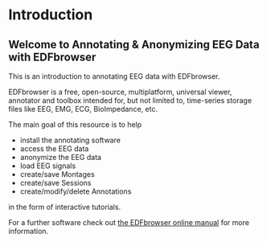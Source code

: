 # Introduction

## Welcome to Annotating  & Anonymizing EEG Data with EDFbrowser

This is an introduction to annotating EEG data with EDFbrowser.

EDFbrowser is a free, open-source, multiplatform, universal viewer, annotator and toolbox intended for, but not limited to, time-series storage files
like EEG, EMG, ECG, BioImpedance, etc.

The main goal of this resource is to help 
- install the annotating software
- access the EEG data
- anonymize the EEG data
- load EEG signals
- create/save Montages
- create/save Sessions
- create/modify/delete Annotations

in the form of interactive tutorials.

For a further software check out [the EDFbrowser online manual](https://www.teuniz.net/edfbrowser/EDFbrowser%20manual.html#Annotation_editor) for more information.


```{tableofcontents}
```
